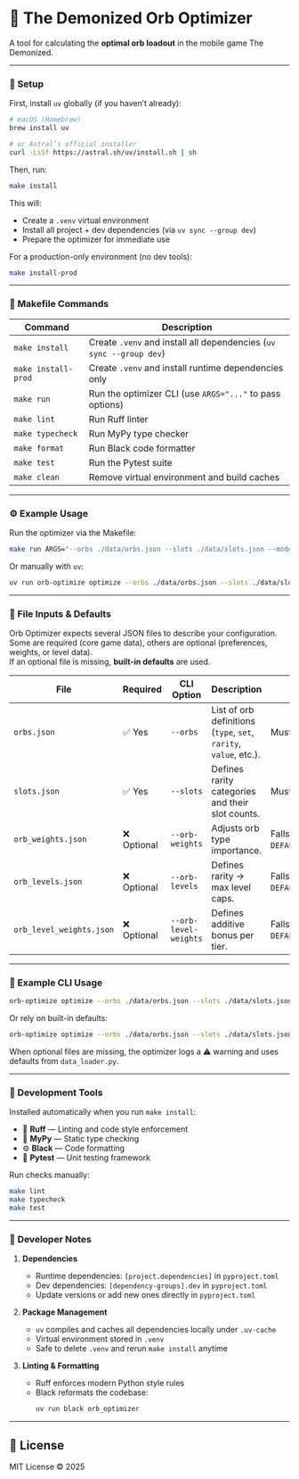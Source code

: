 # 🧮 The Demonized Orb Optimizer

A tool for calculating the **optimal orb loadout** in the mobile game The Demonized.  

---

### 🚀 Setup

First, install `uv` globally (if you haven’t already):

```bash
# macOS (Homebrew)
brew install uv

# or Astral’s official installer
curl -LsSf https://astral.sh/uv/install.sh | sh
```

Then, run:

```bash
make install
```

This will:

* Create a `.venv` virtual environment
* Install all project + dev dependencies (via `uv sync --group dev`)
* Prepare the optimizer for immediate use

For a production-only environment (no dev tools):

```bash
make install-prod
```

---

### 🧱 Makefile Commands

| Command | Description |
|----------|-------------|
| `make install` | Create `.venv` and install all dependencies (`uv sync --group dev`) |
| `make install-prod` | Create `.venv` and install runtime dependencies only |
| `make run` | Run the optimizer CLI (use `ARGS="..."` to pass options) |
| `make lint` | Run Ruff linter |
| `make typecheck` | Run MyPy type checker |
| `make format` | Run Black code formatter |
| `make test` | Run the Pytest suite |
| `make clean` | Remove virtual environment and build caches |

---

### ⚙️ Example Usage

Run the optimizer via the Makefile:

```bash
make run ARGS="--orbs ./data/orbs.json --slots ./data/slots.json --mode beam"
```

Or manually with `uv`:

```bash
uv run orb-optimize optimize --orbs ./data/orbs.json --slots ./data/slots.json
```

---

### 📂 File Inputs & Defaults

Orb Optimizer expects several JSON files to describe your configuration.  
Some are required (core game data), others are optional (preferences, weights, or level data).  
If an optional file is missing, **built-in defaults** are used.

| File | Required | CLI Option | Description | Fallback Behavior |
|------|-----------|-------------|--------------|--------------------|
| `orbs.json` | ✅ Yes | `--orbs` | List of orb definitions (`type`, `set`, `rarity`, `value`, etc.). | Must exist. |
| `slots.json` | ✅ Yes | `--slots` | Defines rarity categories and their slot counts. | Must exist. |
| `orb_weights.json` | ❌ Optional | `--orb-weights` | Adjusts orb type importance. | Falls back to `DEFAULT_ORB_TYPE_WEIGHTS`. |
| `orb_levels.json` | ❌ Optional | `--orb-levels` | Defines rarity → max level caps. | Falls back to `DEFAULT_LEVEL_CAPS`. |
| `orb_level_weights.json` | ❌ Optional | `--orb-level-weights` | Defines additive bonus per tier. | Falls back to `DEFAULT_ORB_LEVEL_WEIGHTS`. |

---

### 🧠 Example CLI Usage

```bash
orb-optimize optimize --orbs ./data/orbs.json --slots ./data/slots.json --orb-weights ./data/orb_weights.json --orb-levels ./data/orb_levels.json --orb-level-weights ./data/orb_level_weights.json
```

Or rely on built-in defaults:

```bash
orb-optimize optimize --orbs ./data/orbs.json --slots ./data/slots.json
```

When optional files are missing, the optimizer logs a ⚠️ warning and uses defaults from `data_loader.py`.

---

### 🧰 Development Tools

Installed automatically when you run `make install`:

* 🧹 **Ruff** — Linting and code style enforcement  
* 🧠 **MyPy** — Static type checking  
* ⚙️ **Black** — Code formatting  
* 🧪 **Pytest** — Unit testing framework  

Run checks manually:

```bash
make lint
make typecheck
make test
```

---

### 🧩 Developer Notes

1. **Dependencies**
   * Runtime dependencies: `[project.dependencies]` in `pyproject.toml`
   * Dev dependencies: `[dependency-groups].dev` in `pyproject.toml`
   * Update versions or add new ones directly in `pyproject.toml`

2. **Package Management**
   * `uv` compiles and caches all dependencies locally under `.uv-cache`
   * Virtual environment stored in `.venv`
   * Safe to delete `.venv` and rerun `make install` anytime

3. **Linting & Formatting**
   * Ruff enforces modern Python style rules
   * Black reformats the codebase:
     ```bash
     uv run black orb_optimizer
     ```

---

## 🧾 License

MIT License © 2025
